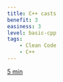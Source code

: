 ```yaml
---
title: C++ casts
benefit: 3
easiness: 3
level: basic-cpp
tags:
    - Clean Code
    - C++
---
```


[5 min](https://youtu.be/DAvZ3OG9cNo)